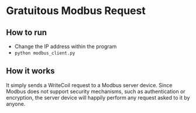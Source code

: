 # Gratuitous Modbus Request
## How to run
- Change the IP address within the program
- `python modbus_client.py`

## How it works
It simply sends a WriteCoil request to a Modbus server device. Since Modbus does not support security mechanisms, such as authentication or encryption, the server device will happily perform any request asked to it by anyone. 